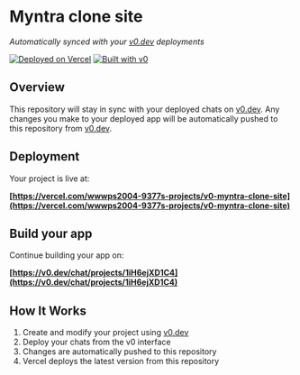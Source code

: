 # Myntra clone site

*Automatically synced with your [v0.dev](https://v0.dev) deployments*

[![Deployed on Vercel](https://img.shields.io/badge/Deployed%20on-Vercel-black?style=for-the-badge&logo=vercel)](https://vercel.com/wwwps2004-9377s-projects/v0-myntra-clone-site)
[![Built with v0](https://img.shields.io/badge/Built%20with-v0.dev-black?style=for-the-badge)](https://v0.dev/chat/projects/1iH6ejXD1C4)

## Overview

This repository will stay in sync with your deployed chats on [v0.dev](https://v0.dev).
Any changes you make to your deployed app will be automatically pushed to this repository from [v0.dev](https://v0.dev).

## Deployment

Your project is live at:

**[https://vercel.com/wwwps2004-9377s-projects/v0-myntra-clone-site](https://vercel.com/wwwps2004-9377s-projects/v0-myntra-clone-site)**

## Build your app

Continue building your app on:

**[https://v0.dev/chat/projects/1iH6ejXD1C4](https://v0.dev/chat/projects/1iH6ejXD1C4)**

## How It Works

1. Create and modify your project using [v0.dev](https://v0.dev)
2. Deploy your chats from the v0 interface
3. Changes are automatically pushed to this repository
4. Vercel deploys the latest version from this repository
